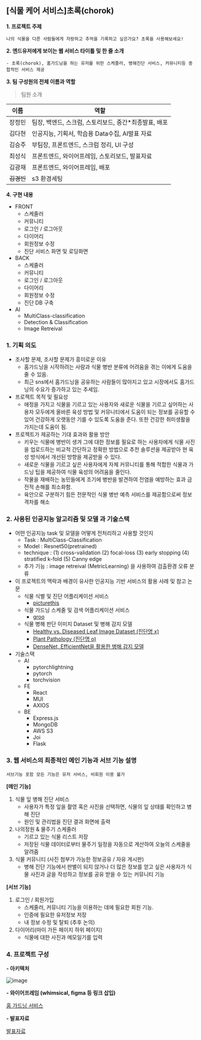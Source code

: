 ## [식물 케어 서비스]초록(chorok)

**1. 프로젝트 주제**

    나의 식물을 다른 사람들에게 자랑하고 추억을 기록하고 싶은가요? 초록을 사용해보세요! 
**2. 엔드유저에게 보이는 웹 서비스 타이틀 및 한 줄 소개**

    - 초록(chorok), 홈가드닝을 하는 유저를 위한 스케줄러, 병해진단 서비스, 커뮤니티등 종합적인 서비스 제공

**3. 팀 구성원의 전체 이름과 역할**

>팀원 소개

| 이름 | 역할 |
| ------ | ------ |
| 장정민 | 팀장, 백엔드, 스크럼, 스토리보드, 중간*최종발표, 배포 |
| 김다현 | 인공지능, 기획서,  학습용 Data수집, AI발표 자료 |
| 김승주 | 부팀장, 프론트엔드, 스크럼 정리, UI 구성 |
| 최성식 | 프론트엔드, 와이어프레임, 스토리보드, 발표자료 |
| 김광재 | 프론트엔드, 와이어프레임, 배포 |
| ~~김경빈~~ | s3 환경세팅 |



**4. 구현 내용**

* FRONT
  - 스케줄러
  - 커뮤니티
  - 로그인 / 로그아웃
  - 다이어리
  - 회원정보 수정
  - 진단 서비스 화면 및 로딩화면
* BACK
  - 스케줄러
  - 커뮤니티
  - 로그인 / 로그아웃
  - 다이어리
  - 회원정보 수정
  - 진단 DB 구축
* AI
  - MultiClass-classification
  - Detection & Classification
  - Image Retreival
    

### 1. 기획 의도

- 조사할 문제, 조사할 문제가 흥미로운 이유
    - 홈가드닝을 시작하려는 사람과 식물 병반 분류에 어려움을 겪는 이에게 도움을 줄 수 있음.
    - 최근 sns에서 홈가드닝을 공유하는 사람들이 많아지고 있고 시장에서도 홈가드닝의 수요가 증가하고 있는 추세임.
- 프로젝트 목적 및 필요성
    - 애정을 가지고 식물을 기르고 있는 사용자와 새로운 식물을 기르고 싶어하는 사용자 모두에게 올바른 육성 방법 및 커뮤니티에서 도움이 되는 정보를 공유할 수 있어 건강하게 오랫동안 기를 수 있도록 도움을 준다. 또한 건강한 취미생활을 가지는데 도움이 됨.
- 프로젝트가 제공하는 기대 효과와 활용 방안
    - 키우는 식물에 병반이 생겨 그에 대한 정보를 필요로 하는 사용자에게 식물 사진을 업로드하는 비교적 간단하고 정확한 방법으로 추천 솔루션을 제공받아 현 육성 방식에서 개선된 방향을 제공받을 수 있다.
    - 새로운 식물을 기르고 싶은 사용자에게 자체 커뮤니티를 통해 적합한 식물과 가드닝 팁을 제공하여 식물 육성의 어려움을 줄인다.
    - 작물을 재배하는 농민들에게 조기에 병반을 발견하여 전염을 예방하는 효과 금전적 손해를 최소화함.
    - 육안으로 구분하기 힘든 전문적인 식물 병반 예측 서비스를 제공함으로써 정보 격차를 해소

### 2. 사용된 인공지능 알고리즘 및 모델 과 기술스택

- 어떤 인공지능  task 및 모델을 어떻게 전처리하고 사용할 것인지
    - Task : MultiClass-Classification
    - Model : Resnet50(pretrained)
    - technique : (1) cross-validation
                  (2) focal-loss
                  (3) early stopping
                  (4) stratified k-fold
                  (5) Canny edge
    - 추가 기능 : image retreival (MetricLearning) 을 사용하여 검출환경 오류 분류
- 이 프로젝트의 맥락과 배경이 유사한 인공지능 기반 서비스의 활용 사례 및 참고 논문
    - 식물 식별 및 진단 어플리케이션 서비스
        - [picturethis](https://www.picturethisai.com/ko/app)
    - 식물 가드닝 스케줄 및 검색 어플리케이션 서비스
        - [groo](https://groo.pro/)
    - 식물 병해 판단 이미지 Dataset 및 병해 감지 모델
        - [Healthy vs. Diseased Leaf Image Dataset (진단명 x)](https://www.kaggle.com/datasets/amandam1/healthy-vs-diseased-leaf-image-dataset)
        - [Plant Pathology (진단명 o)](https://www.kaggle.com/datasets/jirkaborovec/plant-pathology-fgvc78-640px)
        - [DenseNet, EfficientNet을 활용한 병해 감지 모델](https://www.kaggle.com/code/tarunpaparaju/plant-pathology-2020-eda-models/notebook)
- 기술스택
    - AI
        - pytorchlightning
        - pytorch
        - torchvision
    - FE
        - React
        - MUI
        - AXIOS
    - BE
        - Express.js
        - MongoDB
        - AWS S3
        - Joi
        - Flask


### 3. 웹 서비스의 최종적인 메인 기능과 서브 기능 설명

`서브기능 포함 모든 기능은 유저 서비스, 비회원 이용 불가`

**[메인 기능]** 

1. 식물 잎 병해 진단 서비스
    - 사용자가 특정 잎을 촬영 혹은 사진을 선택하면, 식물의 잎 상태를 확인하고 병해 진단
    - 원인 및 관리법을 진단 결과 화면에 출력
2. 나의정원 & 물주기 스케줄러
    - 기르고 있는 식물 리스트 저장
    - 저장된 식물 데이터로부터 물주기 일정을 자동으로 계산하여 오늘의 스케줄을 알려줌
3. 식물 커뮤니티 (사진 첨부가 가능한 정보공유 / 자유 게시판)
    - 병해 진단 기능에서 판별이 되지 않거나 더 많은 정보를 얻고 싶은 사용자가 식물 사진과 글을 작성하고 정보를 공유 받을 수 있는 커뮤니티 기능

**[서브 기능]**

1. 로그인 / 회원가입
    - 스케줄러, 커뮤니티 기능을 이용하는 데에 필요한 회원 기능.
    - 인증에 필요한 유저정보 저장
    - 내 정보 수정 및 탈퇴 (추후 논의)
2. 다이어리(마이 가든 페이지 하위 페이지)
    - 식물에 대한 사진과 메모일기를 입력


### 4. 프로젝트 구성

**- 아키텍처**  

![image](uploads/a484ec6ca8840c80ad518a41ffd67670/image.png)

**- 와이어프레임 (whimsical, figma 등 링크 삽입)**  

[홈 가드닝 서비스](https://www.figma.com/file/SKzPDJz4YnIaKR5Zs2MNLc/%EA%B0%80%EB%93%9C%EB%8B%9D%EC%96%B4%ED%94%8C)


**- 발표자료**   

[발표자료](https://www.canva.com/design/DAFE9vuSwhM/vd35SL43Z3m64qT0kkWFGQ/edit?utm_content=DAFE9vuSwhM&utm_campaign=designshare&utm_medium=link2&utm_source=sharebutton)
